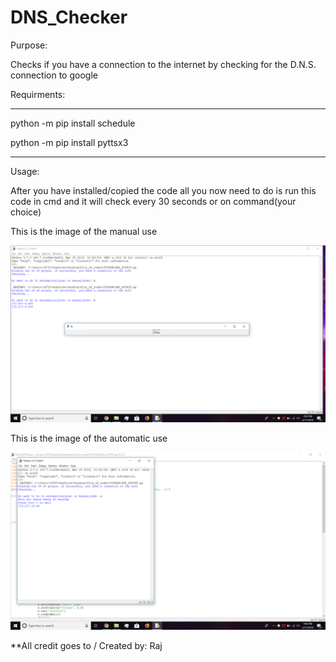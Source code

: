 # DNS_Checker
Purpose:

Checks if you have a connection to the internet by checking for the D.N.S. connection to google  

Requirments:

-----------------------------------------------

python -m pip install schedule 

python -m pip install pyttsx3

-----------------------------------------------

Usage:

After you have installed/copied the code all you now need to do is run this code in cmd and it will check every 30 seconds or on command(your choice)

This is the image of the manual use


![](Images/manually.png)


This is the image of the automatic use

![](Images/Automatic.png)

**All credit goes to / Created by: Raj 

